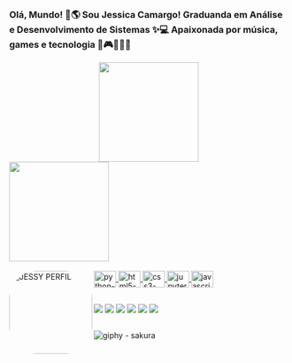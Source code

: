 ### Olá, Mundo! 👋🌎 Sou Jessica Camargo! Graduanda em Análise e Desenvolvimento de Sistemas ✨💻 Apaixonada por música, games e tecnologia 🎸🎮👩🏻‍💻

<div align="center">
  <a href="https://github.com/xJessicaCamargo">
  <img height="180em" src="https://github-readme-stats.vercel.app/api/top-langs/?username=xJessicaCamargo&layout=compact&langs_count=7&theme=material-palenight"/>
</div>
  <img height="180em" src="https://github-readme-stats.vercel.app/api?username=xJessicaCamargo&show_icons=true&theme=material-palenight&include_all_commits=true&count_private=true"/>
 
<div style="display: inline_block"><br>
   <img align="left" alt="JESSY PERFIL" height="150" style="border-radius:50px;" 
  src="https://instagram.fbhz2-1.fna.fbcdn.net/v/t51.2885-19/308354189_822515018751049_2353100337429495350_n.jpg?stp=dst-jpg_s150x150&_nc_ht=instagram.fbhz2-1.fna.fbcdn.net&_nc_cat=101&_nc_ohc=n_1i4O8U-6EAX-2RkzY&tn=CzD5dXDfmLH2Q6IO&edm=ACWDqb8BAAAA&ccb=7-5&oh=00_AT9iOy0kSoK1RPnWXbgQDEStUywSKAZRdMZay7KlP6Wp7g&oe=633A23D4&_nc_sid=1527a3">
  
  <img align="center" alt="python-original-JESS" height="30" width="40" src="https://cdn.jsdelivr.net/gh/devicons/devicon/icons/python/python-original.svg">
  <img align="center" alt="html5-plain-wordmark-JESS" height="30" width="40" src="https://cdn.jsdelivr.net/gh/devicons/devicon/icons/html5/html5-plain-wordmark.svg">
  <img align="center" alt="css3-plain-wordmark-JESS" height="30" width="40" src="https://cdn.jsdelivr.net/gh/devicons/devicon/icons/css3/css3-plain-wordmark.svg">
  <img align="center" alt="jupyter-original-wordmark-JESS" height="30" width="40" src="https://cdn.jsdelivr.net/gh/devicons/devicon/icons/jupyter/jupyter-original-wordmark.svg">
  <img align="center" alt="javascript-original-JESS" height="30" width="40" src="https://cdn.jsdelivr.net/gh/devicons/devicon/icons/javascript/javascript-original.svg">
</div>
  
  ##
 
<div> 
  <a href="https://www.linkedin.com/in/jessica-camargo0/" target="_blank"><img src="https://img.shields.io/badge/-LinkedIn-%230077B5?style=for-the-badge&logo=linkedin&logoColor=white" target="_blank"></a> 
  <a href="https://www.instagram.com/jessicabcamargo/" target="_blank"><img src="https://img.shields.io/badge/-Instagram-%23E4405F?style=for-the-badge&logo=instagram&logoColor=white" target="_blank"></a>
 	<a href="https://www.twitch.tv/jessicajonesj" target="_blank"><img src="https://img.shields.io/badge/Twitch-9146FF?style=for-the-badge&logo=twitch&logoColor=white"></a> 
  <a href = "mailto:jessicabcamargo@yahoo.com.br"><img src="https://img.shields.io/badge/-Gmail-%23333?style=for-the-badge&logo=gmail&logoColor=white" target="_blank"></a>
  <a href="https://www.deezer.com/br/profile/2764556482/loved" target="_blank"><img src="https://img.shields.io/badge/Deezer-FEAA2D?style=for-the-badge&logo=deezer&logoColor=white"></a> 
  <a href="https://www.youtube.com/channel/UCVw-xhVDRuwzfqrr_bD84Yg" target="_blank"><img src="https://img.shields.io/badge/YouTube-FF0000?style=for-the-badge&logo=youtube&logoColor=white" target="_blank"></a>
</div>

 ##
 
 ![giphy - sakura](https://user-images.githubusercontent.com/103798577/192622401-27112c9f-40a9-410f-8eb0-ed859f32dc6c.gif)

 
